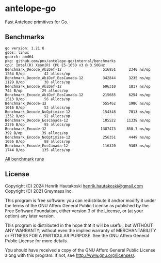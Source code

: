 antelope-go
========

Fast Antelope primitives for Go.


Benchmarks
----------

```
go version: 1.21.8
goos: linux
goarch: amd64
pkg: github.com/pnx/antelope-go/internal/benchmarks
cpu: Intel(R) Xeon(R) CPU E5-1650 v3 @ 3.50GHz
Benchmark_Decode_AbiDef-12              	 516951	     2340 ns/op	   1264 B/op	     42 allocs/op
Benchmark_Decode_AbiDef_EosCanada-12    	 342844	     3235 ns/op	   1129 B/op	     30 allocs/op
Benchmark_Encode_AbiDef-12              	 696310	     1817 ns/op	    744 B/op	     29 allocs/op
Benchmark_Encode_AbiDef_EosCanada-12    	 215685	     6254 ns/op	   1513 B/op	     56 allocs/op
Benchmark_Decode-12                     	 555462	     1986 ns/op	   1016 B/op	     52 allocs/op
Benchmark_Decode_NoOptimize-12          	 154348	     7013 ns/op	   1352 B/op	     92 allocs/op
Benchmark_Decode_EosCanada-12           	 105522	    11338 ns/op	   2376 B/op	     95 allocs/op
Benchmark_Encode-12                     	1387473	    850.7 ns/op	    392 B/op	     39 allocs/op
Benchmark_Encode_NoOptimize-12          	 256351	     4449 ns/op	   1056 B/op	     88 allocs/op
Benchmark_Encode_EosCanada-12           	 116320	     9305 ns/op	   1744 B/op	    135 allocs/op
```

[All benchmark runs](https://github.com/pnx/antelope-go/actions/workflows/benchmark.yml)


License
-------

Copyright (C) 2024  Henrik Hautakoski <henrik.hautakoski@gmail.com>
Copyright (C) 2021  Greymass Inc.

This program is free software: you can redistribute it and/or modify
it under the terms of the GNU Affero General Public License as published by
the Free Software Foundation, either version 3 of the License, or
(at your option) any later version.

This program is distributed in the hope that it will be useful,
but WITHOUT ANY WARRANTY; without even the implied warranty of
MERCHANTABILITY or FITNESS FOR A PARTICULAR PURPOSE.  See the
GNU Affero General Public License for more details.

You should have received a copy of the GNU Affero General Public License
along with this program.  If not, see <http://www.gnu.org/licenses/>.

